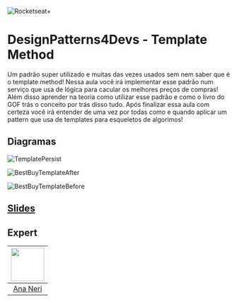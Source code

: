<img src="https://drive.google.com/uc?id=1XPWLjUo2-j8iGw07ALcxu7oqJ3nkl2Ho" alt="Rocketseat+"/>

# DesignPatterns4Devs - Template Method
Um padrão super utilizado e muitas das vezes usados sem nem saber que é o template method!
Nessa aula você irá implementar esse padrão num serviço que usa de lógica para cacular os melhores preços de compras!
Além disso aprender na teoria como utilizar esse padrão e como o livro do GOF trás o conceito por trás disso tudo.
Após finalizar essa aula com certeza você irá entender de uma vez por todas como e quando aplicar um pattern que usa de templates para esqueletos de algorimos!


## Diagramas

![TemplatePersist](https://user-images.githubusercontent.com/42419543/204650912-f1208b1d-f471-4b3a-a449-9d018d46d601.png)

![BestBuyTemplateAfter](https://user-images.githubusercontent.com/42419543/204650918-a34bc7de-8c2d-47d3-8c41-558d45cc29b9.png)

![BestBuyTemplateBefore](https://user-images.githubusercontent.com/42419543/204650923-757113c6-cca9-4999-934d-a43a955145f9.png)


## [Slides](https://docs.google.com/presentation/d/1a5nsjYJu2a8C-AoqhxxnyTfz0CAZQITw2K9CEOkypew/edit?usp=sharing)

## Expert
| [<img src="https://avatars.githubusercontent.com/u/42419543?v=4" width="75px;"/>](https://github.com/ananeridev) |
| :-: |
|[Ana Neri](https://github.com/ananeridev)|# designpatterns4devs-overview-examples
